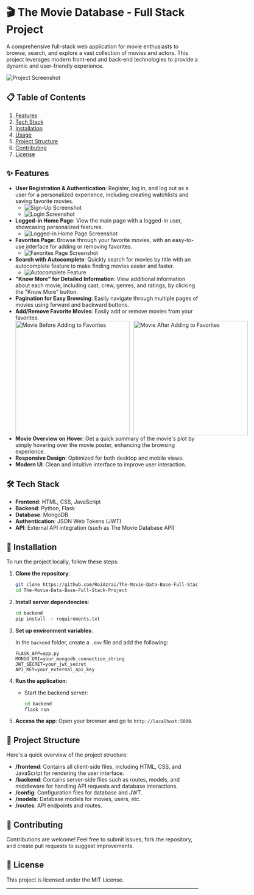 # 🎬 The Movie Database - Full Stack Project

A comprehensive full-stack web application for movie enthusiasts to browse, search, and explore a vast collection of movies and actors. This project leverages modern front-end and back-end technologies to provide a dynamic and user-friendly experience.

![Project Screenshot](images/FS%20(3).png)

## 📋 Table of Contents
1. [Features](#features)
2. [Tech Stack](#tech-stack)
3. [Installation](#installation)
4. [Usage](#usage)
5. [Project Structure](#project-structure)
6. [Contributing](#contributing)
7. [License](#license)

## ✨ Features
- **User Registration & Authentication**: Register, log in, and log out as a user for a personalized experience, including creating watchlists and saving favorite movies.
  - ![Sign-Up Screenshot](images/FS%20(4).png)
  - ![Login Screenshot](images/FS%20(5).png)
- **Logged-in Home Page**: View the main page with a logged-in user, showcasing personalized features.
  - ![Logged-in Home Page Screenshot](images/FS%20(1).png)
- **Favorites Page**: Browse through your favorite movies, with an easy-to-use interface for adding or removing favorites.
  - ![Favorites Page Screenshot](images/FS%20(2).png)
- **Search with Autocomplete**: Quickly search for movies by title with an autocomplete feature to make finding movies easier and faster.
  - ![Autocomplete Feature](images/FS%20(8).png)
- **"Know More" for Detailed Information**: View additional information about each movie, including cast, crew, genres, and ratings, by clicking the "Know More" button.
- **Pagination for Easy Browsing**: Easily navigate through multiple pages of movies using forward and backward buttons.
- **Add/Remove Favorite Movies**: Easily add or remove movies from your favorites.
  <div style="display: flex; gap: 10px;">
    <img src="images/FS%20(6).png" alt="Movie Before Adding to Favorites" width="300">
    <img src="images/FS%20(7).png" alt="Movie After Adding to Favorites" width="300">
  </div>
- **Movie Overview on Hover**: Get a quick summary of the movie's plot by simply hovering over the movie poster, enhancing the browsing experience.
- **Responsive Design**: Optimized for both desktop and mobile views.
- **Modern UI**: Clean and intuitive interface to improve user interaction.

## 🛠 Tech Stack
- **Frontend**: HTML, CSS, JavaScript
- **Backend**: Python, Flask
- **Database**: MongoDB
- **Authentication**: JSON Web Tokens (JWT)
- **API**: External API integration (such as The Movie Database API)

## 🚀 Installation

To run the project locally, follow these steps:

1. **Clone the repository**:
   ```bash
   git clone https://github.com/RoiAzrai/The-Movie-Data-Base-Full-Stack-Project.git
   cd The-Movie-Data-Base-Full-Stack-Project
   ```

2. **Install server dependencies**:
   ```bash
   cd backend
   pip install -r requirements.txt
   ```

3. **Set up environment variables**:

   In the `backend` folder, create a `.env` file and add the following:
   ```env
   FLASK_APP=app.py
   MONGO_URI=your_mongodb_connection_string
   JWT_SECRET=your_jwt_secret
   API_KEY=your_external_api_key
   ```

4. **Run the application**:

   - Start the backend server:
     ```bash
     cd backend
     flask run
     ```

5. **Access the app**: Open your browser and go to `http://localhost:5000`.

## 📂 Project Structure
Here's a quick overview of the project structure:
- **/frontend**: Contains all client-side files, including HTML, CSS, and JavaScript for rendering the user interface.
- **/backend**: Contains server-side files such as routes, models, and middleware for handling API requests and database interactions.
- **/config**: Configuration files for database and JWT.
- **/models**: Database models for movies, users, etc.
- **/routes**: API endpoints and routes.

## 🤝 Contributing
Contributions are welcome! Feel free to submit issues, fork the repository, and create pull requests to suggest improvements.

## 📜 License
This project is licensed under the MIT License.

---
